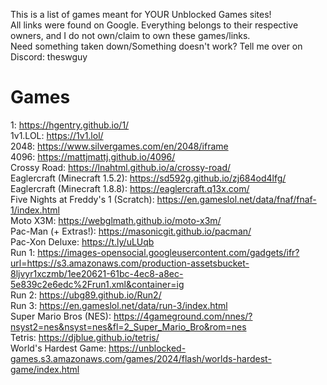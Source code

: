 This is a list of games meant for YOUR Unblocked Games sites!  
All links were found on Google. Everything belongs to their respective owners, and I do not own/claim to own these games/links.  
Need something taken down/Something doesn't work? Tell me over on Discord: theswguy

# Games
1: https://hgentry.github.io/1/  
1v1.LOL: https://1v1.lol/  
2048: https://www.silvergames.com/en/2048/iframe  
4096: https://mattjmattj.github.io/4096/  
Crossy Road: https://lnahtml.github.io/a/crossy-road/  
Eaglercraft (Minecraft 1.5.2): https://sd592g.github.io/zj684od4lfg/  
Eaglercraft (Minecraft 1.8.8): https://eaglercraft.q13x.com/  
Five Nights at Freddy's 1 (Scratch): https://en.gameslol.net/data/fnaf/fnaf-1/index.html  
Moto X3M: https://webglmath.github.io/moto-x3m/  
Pac-Man (+ Extras!): https://masonicgit.github.io/pacman/  
Pac-Xon Deluxe: https://t.ly/uLUqb  
Run 1: https://images-opensocial.googleusercontent.com/gadgets/ifr?url=https://s3.amazonaws.com/production-assetsbucket-8ljvyr1xczmb/1ee20621-61bc-4ec8-a8ec-5e839c2e6edc%2Frun1.xml&container=ig  
Run 2: https://ubg89.github.io/Run2/  
Run 3: https://en.gameslol.net/data/run-3/index.html  
Super Mario Bros (NES): https://4gameground.com/nnes/?nsyst2=nes&nsyst=nes&fl=2_Super_Mario_Bro&rom=nes  
Tetris: https://djblue.github.io/tetris/  
World's Hardest Game: https://unblocked-games.s3.amazonaws.com/games/2024/flash/worlds-hardest-game/index.html  
